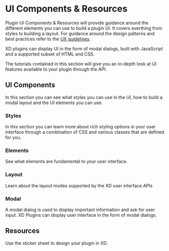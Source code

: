 # UI Components & Resources

Plugin UI Components & Resources will provide guidance around the different elements you can use to build a plugin UI. It covers everthing from styles to building a layout. For guidance around the design patterns and best practices refer to the [UX guidelines](../ux_guidelines/index.md).

XD plugins can display UI in the form of modal dialogs, built with JavaScript and a supported subset of HTML and CSS.

The tutorials contained in this section will give you an in-depth look at UI features available to your plugin through the API.

## UI Components
In this section you can see what styles you can use in the UI, how to build a modal layout and the UI elements you can use.

### Styles 
In this section you can learn more about rich styling options in your user interface through a combination of CSS and various classes that are defined for you.

### Elements
See what elements are fundamental to your user interface.

### Layout 
Learn about the layout modes supported by the XD user interface APIs 

### Modal
A modal dialog is used to display important information and ask for user input. XD Plugins can display user interface in the form of modal dialogs.

## Resources
Use the sticker sheet to design your plugin in XD.